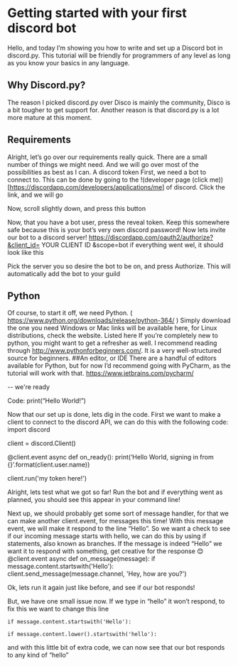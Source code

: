 # Getting started with your first discord bot
Hello, and today I’m showing you how to write and set up a Discord bot in discord.py. This tutorial will be friendly for programmers of any level as long as you know your basics in any language.
## Why Discord.py?
The reason I picked discord.py over Disco is mainly the community, Disco is a bit tougher to get support for. Another reason is that discord.py is a lot more mature at this moment.
## Requirements
Alright, let’s go over our requirements really quick. There are a small number of things we might need. And we will go over most of the possibilities as best as I can.
A discord token
First, we need a bot to connect to. This can be done by going to the !(developer page (click me))[https://discordapp.com/developers/applications/me] of discord. Click the link, and we will go 
 
Now, scroll slightly down, and press this button
 
Now, that you have a bot user, press the reveal token. Keep this somewhere safe because this is your bot’s very own discord password!
Now lets invite our bot to a discord server!
https://discordapp.com/oauth2/authorize?&client_id= YOUR CLIENT ID &scope=bot
if everything went wel, it should look like this
 
Pick the server you so desire the bot to be on, and press Authorize. This will automatically add the bot to your guild 

## Python
Of course, to start it off, we need Python. ( https://www.python.org/downloads/release/python-364/ ) Simply download the one you need Windows or Mac links will be available here, for Linux distributions, check the website. Listed here
If you’re completely new to python, you might want to get a refresher as well. I recommend reading through http://www.pythonforbeginners.com/. It is a very well-structured source for beginners.
##An editor, or IDE
There are a handful of editors available for Python, but for now I’d recommend going with PyCharm, as the tutorial will work with that.
https://www.jetbrains.com/pycharm/

-- we're ready
       
Code: print(“Hello World!”)


Now that our set up is done, lets dig in the code. First we want to make a client to connect to the discord API, we can do this with the following code:
import discord

client = discord.Client()

@client.event
async def on_ready():
    print(‘Hello World, signing in from {}’.format(client.user.name))

client.run('my token here!')

Alright, lets test what we got so far! Run the bot and if everything went as planned, you should see this appear in your command line!
 
Next up, we should probably get some sort of message handler, for that we can make another client.event, for messages this time!
With this message event, we will make it respond to the line “Hello”. So we want a check to see if our incoming message starts with hello, we can do this by using if statements, also known as branches. If the message is indeed “Hello” we want it to respond with something, get creative for the response 😊
@client.event
async def on_message(message):
    if message.content.startswith('Hello'):
        client.send_message(message.channel, 'Hey, how are you?')

Ok, lets run it again just like before, and see if our bot responds!
 
But, we have one small issue now. If we type in “hello” it won’t respond, to fix this we want to change this line
```
if message.content.startswith('Hello'):

if message.content.lower().startswith('hello'):
```

and with this little bit of extra code, we can now see that our bot responds to any kind of “hello”
 
